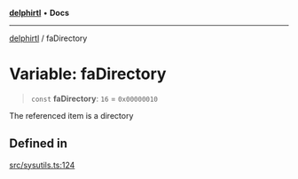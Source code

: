 [**delphirtl**](../README.md) • **Docs**

***

[delphirtl](../globals.md) / faDirectory

# Variable: faDirectory

> `const` **faDirectory**: `16` = `0x00000010`

The referenced item is a directory

## Defined in

[src/sysutils.ts:124](https://github.com/chuacw/delphirtl/blob/b2d86277a5251f0037cf01044224c3e29dc4c6be/src/sysutils.ts#L124)
